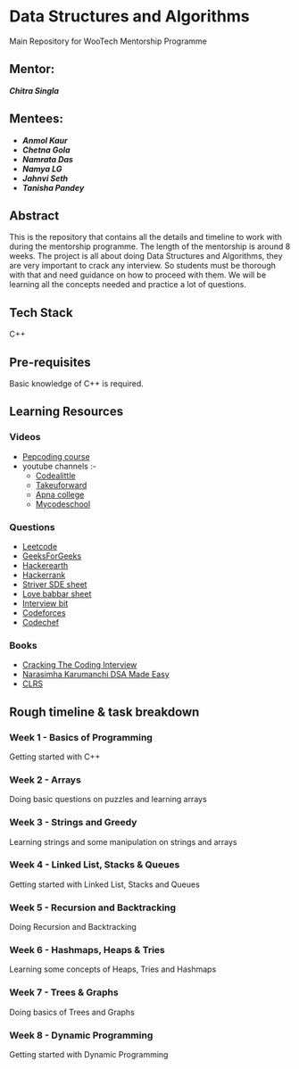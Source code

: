 
# Data Structures and Algorithms
Main Repository for WooTech Mentorship Programme

## Mentor: 
***Chitra Singla***

## Mentees: 
- ***Anmol Kaur***
- ***Chetna Gola***
- ***Namrata Das***
- ***Namya LG***
- ***Jahnvi Seth***
- ***Tanisha Pandey***

## Abstract
This is the repository that contains all the details and timeline to work with during the mentorship programme. The length of the mentorship is around 8 weeks. The project is all about doing Data Structures and Algorithms, they are very important to crack any interview. So students must be thorough with that and need guidance on how to proceed with them. We will be learning all the concepts needed and practice a lot of questions. 

## Tech Stack
C++

## Pre-requisites
Basic knowledge of C++ is required.

## Learning Resources
### Videos
- [Pepcoding course](https://www.pepcoding.com/resources/)
- youtube channels :- 
  - [Codealittle](https://www.youtube.com/channel/UCY5XRYpEGKT9cpzZmfWvh6A)
  - [Takeuforward](https://www.youtube.com/channel/UCJskGeByzRRSvmOyZOz61ig)
  - [Apna college](https://www.youtube.com/playlist?list=PLfqMhTWNBTe0b2nM6JHVCnAkhQRGiZMSJ)
  - [Mycodeschool](https://www.youtube.com/user/mycodeschool)

### Questions 
- [Leetcode](https://leetcode.com/)
- [GeeksForGeeks](https://www.geeksforgeeks.org/)
- [Hackerearth](https://www.hackerearth.com/)
- [Hackerrank](https://www.hackerrank.com/)
- [Striver SDE sheet]()
- [Love babbar sheet](https://drive.google.com/file/d/1FMdN_OCfOI0iAeDlqswCiC2DZzD4nPsb/view)
- [Interview bit](https://www.interviewbit.com/)
- [Codeforces](https://codeforces.com/)
- [Codechef](https://www.codechef.com/)

### Books 
- [Cracking The Coding Interview](https://www.amazon.in/Cracking-Coding-Interview-Programing-Questions/dp/0984782850)
- [Narasimha Karumanchi DSA Made Easy](https://github.com/MethkupalliVasanth/Books/blob/master/Narasimha%20Karumanchi%20-%20Data%20structures%20and%20algorithms%20made%20easy%20(0%2C%20CareerMonk).pdf)
- [CLRS](https://www.amazon.in/Introduction-Algorithms-Eastern-Economy-Thomas/dp/8120340078)

## Rough timeline & task breakdown
### Week 1 - Basics of Programming
Getting started with C++

### Week 2 - Arrays
Doing basic questions on puzzles and learning arrays 

### Week 3 - Strings and Greedy
Learning strings and some manipulation on strings and arrays

### Week 4 - Linked List, Stacks & Queues
Getting started with Linked List, Stacks and Queues

### Week 5 - Recursion and Backtracking
Doing Recursion and Backtracking

### Week 6 - Hashmaps, Heaps & Tries
Learning some concepts of Heaps, Tries and Hashmaps

### Week 7 - Trees & Graphs
Doing basics of Trees and Graphs

### Week 8 - Dynamic Programming
Getting started with Dynamic Programming

